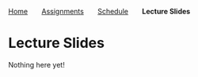 [Home](https://mjs227.github.io/courses/semantic-theory-25/)&emsp;&emsp;[Assignments](https://mjs227.github.io/courses/semantic-theory-25/assignments/)&emsp;&emsp;[Schedule](https://mjs227.github.io/courses/semantic-theory-25/schedule/)&emsp;&emsp;**Lecture Slides**

# Lecture Slides

Nothing here yet!
